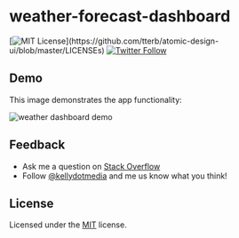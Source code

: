 # weather-forecast-dashboard

[![MIT License](https://img.shields.io/apm/l/atomic-design-ui.svg?)](https://github.com/tterb/atomic-design-ui/blob/master/LICENSEs) [![Twitter Follow](https://img.shields.io/twitter/follow/kellydotmedia?style=social)](https://twitter.com/kellydotmedia)

## Demo

This image demonstrates the app functionality:

![weather dashboard demo](./assets/img/weather-forecast-dashboard-demo.png)

## Feedback

- Ask me a question on [Stack Overflow](https://stackoverflow.com/users/13296428/kellydotmedia)
- Follow [@kellydotmedia](https://twitter.com/kellydotmedia) and me us know what you think!

## License

Licensed under the [MIT](LICENSE.txt) license.